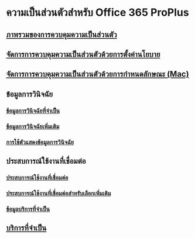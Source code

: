 # ความเป็นส่วนตัวสำหรับ Office 365 ProPlus
## [ภาพรวมของการควบคุมความเป็นส่วนตัว](overview-privacy-controls.md)
## [จัดการการควบคุมความเป็นส่วนตัวด้วยการตั้งค่านโยบาย](manage-privacy-controls.md)
## [จัดการการควบคุมความเป็นส่วนตัวด้วยการกำหนดลักษณะ (Mac)](mac-privacy-preferences.md)

## ข้อมูลการวินิจฉัย
### [ข้อมูลการวินิจฉัยที่จำเป็น](required-diagnostic-data.md)
### [ข้อมูลการวินิจฉัยเพิ่มเติม](optional-diagnostic-data.md)
### [การใช้ตัวแสดงข้อมูลการวินิจฉัย](https://support.office.com/article/cf761ce9-d805-4c60-a339-4e07f3182855)

## ประสบการณ์ใช้งานที่เชื่อมต่อ
### [ประสบการณ์ใช้งานที่เชื่อมต่อ](connected-experiences.md)
### [ประสบการณ์ใช้งานที่เชื่อมต่อสำหรับเลือกเพิ่มเติม](optional-connected-experiences.md)
### [ข้อมูลบริการที่จำเป็น](required-service-data.md)

## [บริการที่จำเป็น](essential-services.md)